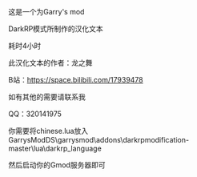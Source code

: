 这是一个为Garry's mod

DarkRP模式所制作的汉化文本

耗时4小时

此汉化文本的作者：龙之舞

B站：https://space.bilibili.com/17939478

如有其他的需要请联系我

QQ：320141975

你需要将chinese.lua放入GarrysModDS\garrysmod\addons\darkrpmodification-master\lua\darkrp_language

然后启动你的Gmod服务器即可
